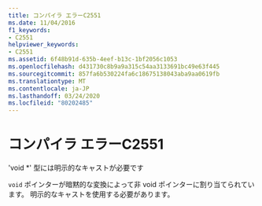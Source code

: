 ```yaml
---
title: コンパイラ エラーC2551
ms.date: 11/04/2016
f1_keywords:
- C2551
helpviewer_keywords:
- C2551
ms.assetid: 6f48b91d-635b-4eef-b13c-1bf2056c1053
ms.openlocfilehash: d431730c8b9a9a315c54aa3133691bc49e63f445
ms.sourcegitcommit: 857fa6b530224fa6c18675138043aba9aa0619fb
ms.translationtype: MT
ms.contentlocale: ja-JP
ms.lasthandoff: 03/24/2020
ms.locfileid: "80202485"
---
```

# <a name="compiler-error-c2551"></a>コンパイラ エラーC2551

'void *' 型には明示的なキャストが必要です

`void` ポインターが暗黙的な変換によって非 void ポインターに割り当てられています。 明示的なキャストを使用する必要があります。
